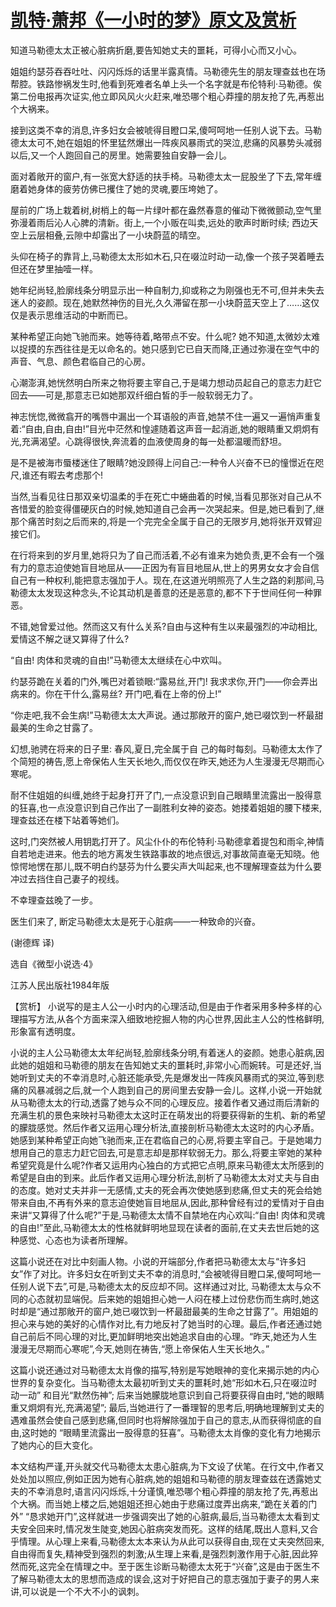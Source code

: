 # [凯特·萧邦《一小时的梦》原文及赏析](https://www.vrrw.net/wx/15455.html)

知道马勒德太太正被心脏病折磨,要告知她丈夫的噩耗，可得小心而又小心。

姐姐约瑟芬吞吞吐吐、闪闪烁烁的话里半露真情。马勒德先生的朋友理查兹也在场帮腔。铁路惨祸发生时,他看到死难者名单上头一个名字就是布伦特利·马勒德。俟第二份电报再次证实,他立即风风火火赶来,唯恐哪个粗心莽撞的朋友抢了先,再惹出个大祸来。

接到这类不幸的消息,许多妇女会被唬得目瞪口呆,傻呵呵地一任别人说下去。马勒德太太可不,她在姐姐的怀里猛然爆出一阵疾风暴雨式的哭泣,悲痛的风暴势头减弱以后,又一个人跑回自己的房里。她需要独自安静一会儿。

面对着敞开的窗户,有一张宽大舒适的扶手椅。马勒德太太一屁股坐了下去,常年缠磨着她身体的疲劳仿佛已攫住了她的灵魂,要压垮她了。

屋前的广场上栽着树,树梢上的每一片绿叶都在盎然春意的催动下微微颤动,空气里弥漫着雨后沁人心脾的清新。街上,一个小贩在叫卖,远处的歌声时断时续; 西边天空上云层相叠,云隙中却露出了一小块蔚蓝的晴空。

头仰在椅子的靠背上,马勒德太太形如木石,只在啜泣时动一动,像一个孩子哭着睡去但还在梦里抽噎一样。

她年纪尚轻,脸廓线条分明显示出一种自制力,抑或称之为刚强也无不可,但并未失去迷人的姿颜。现在,她默然神伤的目光,久久滞留在那一小块蔚蓝天空上了……这仅仅是表示思维活动的中断而已。

某种希望正向她飞驰而来。她等待着,略带点不安。什么呢? 她不知道,太微妙太难以捉摸的东西往往是无以命名的。她只感到它已自天而降,正通过弥漫在空气中的声音、气息、颜色君临自己的心房。

心潮澎湃,她恍然明白所来之物将要主宰自己,于是竭力想动员起自己的意志力赶它回去——可是,那意志已如她那双纤细白皙的手一般软弱无力了。

神志恍惚,微微翕开的嘴唇中漏出一个耳语般的声音,她禁不住一遍又一遍悄声重复着:“自由,自由,自由!”目光中茫然和惶遽随着这声音一起消逝,她的眼睛重又炯炯有光,充满渴望。心跳得很快,奔流着的血液使周身的每一处都温暖而舒坦。

是不是被海市蜃楼迷住了眼睛?她没顾得上问自己:一种令人兴奋不已的憧憬近在咫尺,谁还有暇去考虑那个!

当然,当看见往日那双亲切温柔的手在死亡中蜷曲着的时候,当看见那张对自己从不吝惜爱的脸变得僵硬灰白的时候,她知道自己会再一次哭起来。但是,她已看到了,继那个痛苦时刻之后而来的,将是一个完完全全属于自己的无限岁月,她将张开双臂迎接它们。

在行将来到的岁月里,她将只为了自己而活着,不必有谁来为她负责,更不会有一个强有力的意志迫使她盲目地屈从——正因为有盲目地屈从,世上的男男女女才会自信自己有一种权利,能把意志强加于人。现在,在这道光明照亮了人生之路的刹那间,马勒德太太发现这种念头,不论其动机是善意的还是恶意的,都不下于世间任何一种罪恶。

不错,她曾爱过他。然而这又有什么关系?自由与这种有生以来最强烈的冲动相比,爱情这不解之谜又算得了什么?

“自由! 肉体和灵魂的自由!”马勒德太太继续在心中欢叫。

约瑟芬跪在关着的门外,嘴巴对着锁眼:“露易丝,开门! 我求求你,开门——你会弄出病来的。你在干什么,露易丝? 开门吧,看在上帝的份上!”

“你走吧,我不会生病!”马勒德太太大声说。通过那敞开的窗户,她已啜饮到一杯最甜最美的生命之甘露了。

幻想,驰骋在将来的日子里: 春风,夏日,完全属于自 己的每时每刻。马勒德太太作了个简短的祷告,愿上帝保佑人生天长地久,而仅仅在昨天,她还为人生漫漫无尽期而心寒呢。

耐不住姐姐的纠缠,她终于起身打开了门,一点没意识到自己眼睛里流露出一股得意的狂喜,也一点没意识到自己作出了一副胜利女神的姿态。她搂着姐姐的腰下楼来,理查兹还在楼下站着等她们。

这时,门突然被人用钥匙打开了。风尘仆仆的布伦特利·马勒德拿着提包和雨伞,神情自若地走进来。他去的地方离发生铁路事故的地点很远,对事故简直毫无知晓。他惊愕地愣在那儿,既不明白约瑟芬为什么要尖声大叫起来,也不理解理查兹为什么要冲过去挡住自己妻子的视线。

不幸理查兹晚了一步。

医生们来了, 断定马勒德太太是死于心脏病——一种致命的兴奋。

(谢德辉 译)

选自《微型小说选·4》

江苏人民出版社1984年版



【赏析】 小说写的是主人公一小时内的心理活动,但是由于作者采用多种多样的心理描写方法,从各个方面来深入细致地挖掘人物的内心世界,因此主人公的性格鲜明,形象富有透明度。

小说的主人公马勒德太太年纪尚轻,脸廓线条分明,有着迷人的姿颜。她患心脏病,因此她的姐姐和马勒德的朋友在告知她丈夫的噩耗时,非常小心而婉转。可是还好,当她听到丈夫的不幸消息时,心脏还能承受,先是爆发出一阵疾风暴雨式的哭泣,等到悲痛的风暴减弱之后,就一个人跑到自己的房间里去安静一会儿。这样,小说一开始就从马勒德太太的行动,透露了她与众不同的心理反应。接着作者又通过雨后清新的充满生机的景色来映衬马勒德太太这时正在萌发出的将要获得新的生机、新的希望的朦胧感觉。然后作者又运用心理分析法,直接剖析马勒德太太这时的内心矛盾。她感到某种希望正向她飞驰而来,正在君临自己的心房,将要主宰自己。于是她竭力想用自己的意志力赶它回去,可是意志却是那样软弱无力。那么,将要主宰她的某种希望究竟是什么呢?作者又运用内心独白的方式把它点明,原来马勒德太太所感到的希望是自由的到来。此后作者又运用心理分析法,剖析了马勒德太太对丈夫与自由的态度。她对丈夫并非一无感情,丈夫的死会再次使她感到悲痛,但丈夫的死会给她带来自由,不再有外来的意志迫使她盲目地屈从,因此,那种曾经有过的爱情对于自由来讲“又算得了什么呢?”于是,马勒德太太情不自禁地在内心欢叫:“自由! 肉体和灵魂的自由!”至此,马勒德太太的性格就鲜明地显现在读者的面前,在丈夫去世后她的这种感觉、心态也为读者所理解。

这篇小说还在对比中刻画人物。小说的开端部分,作者把马勒德太太与“许多妇女”作了对比。许多妇女在听到丈夫不幸的消息时,“会被唬得目瞪口呆,傻呵呵地一任别人说下去”,可是,马勒德太太的反应却不同。这样通过对比, 马勒德太太与众不同的心态就初显端倪。后来她的姐姐担心她一人闷在楼上过份悲伤而生病时,她这时却是“通过那敞开的窗户,她已啜饮到一杯最甜最美的生命之甘露了”。用姐姐的担心来与她的美好的心情作对比,有力地反衬了她当时的心理。最后,作者还通过她自己前后不同心理的对比,更加鲜明地突出她追求自由的心理。“昨天,她还为人生漫漫无尽期而心寒呢”,今天,她则在祷告,“愿上帝保佑人生天长地久。”

这篇小说还通过对马勒德太太肖像的描写,特别是写她眼神的变化来揭示她的内心世界的复杂变化。当马勒德太太最初听到丈夫的噩耗时,她“形如木石,只在啜泣时动一动” 和目光“默然伤神”; 后来当她朦胧地意识到自己将要获得自由时,“她的眼睛重又炯炯有光,充满渴望”; 最后,当她进行了一番理智的思考后,明确地理解到丈夫的遇难虽然会使自己感到悲痛,但同时也将解除强加于自己的意志,从而获得彻底的自由,这时她的 “眼睛里流露出一股得意的狂喜”。马勒德太太肖像的变化有力地揭示了她内心的巨大变化。

本文结构严谨,开头就交代马勒德太太患心脏病,为下文设了伏笔。在行文中,作者又处处加以照应,例如正因为她有心脏病,她的姐姐和马勒德的朋友理查兹在透露她丈夫的不幸消息时,语言闪闪烁烁,十分谨慎,唯恐哪个粗心莽撞的朋友抢了先,再惹出个大祸。而当她上楼之后,她姐姐还担心她由于悲痛过度弄出病来,“跪在关着的门外” “恳求她开门”,这样就进一步强调突出了她的心脏病,最后,当马勒德太太看到丈夫安全回来时,情况发生陡变,她因心脏病突发而死。这样的结尾,既出人意料,又合乎情理。从心理上来看,马勒德太太本来认为从此可以获得自由,现在丈夫突然回来,自由得而复失,精神受到强烈的刺激;从生理上来看,是强烈刺激作用于心脏,因此猝然而死,这完全在情理之中。至于医生诊断马勒德太太死于“兴奋”,这是由于医生不了解马勒德太太的思想而造成的误会,这对于好把自己的意志强加于妻子的男人来讲,可以说是一个不大不小的讽刺。

